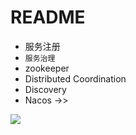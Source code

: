 # README

- 服务注册
- `服务治理`
- zookeeper 
- Distributed Coordination
- Discovery
- Nacos ->>

![](https://luo0412.oss-cn-hangzhou.aliyuncs.com/1688894917855-sPKBdAbkxzGp-image.png)